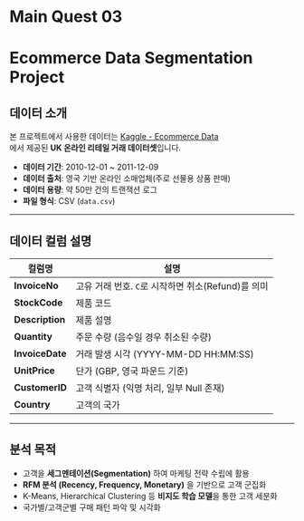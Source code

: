 # Main Quest 03
# Ecommerce Data Segmentation Project

## 데이터 소개
본 프로젝트에서 사용한 데이터는 [Kaggle - Ecommerce Data](https://www.kaggle.com/datasets/carrie1/ecommerce-data/data)  
에서 제공된 **UK 온라인 리테일 거래 데이터셋**입니다.

- **데이터 기간**: 2010-12-01 ~ 2011-12-09  
- **데이터 출처**: 영국 기반 온라인 소매업체(주로 선물용 상품 판매)  
- **데이터 용량**: 약 50만 건의 트랜잭션 로그  
- **파일 형식**: CSV (`data.csv`)  

---

## 데이터 컬럼 설명
| 컬럼명       | 설명 |
|--------------|------|
| **InvoiceNo** | 고유 거래 번호. `C`로 시작하면 취소(Refund)를 의미 |
| **StockCode** | 제품 코드 |
| **Description** | 제품 설명 |
| **Quantity** | 주문 수량 (음수일 경우 취소된 수량) |
| **InvoiceDate** | 거래 발생 시각 (YYYY-MM-DD HH:MM:SS) |
| **UnitPrice** | 단가 (GBP, 영국 파운드 기준) |
| **CustomerID** | 고객 식별자 (익명 처리, 일부 Null 존재) |
| **Country** | 고객의 국가 |

---

## 분석 목적
- 고객을 **세그멘테이션(Segmentation)** 하여 마케팅 전략 수립에 활용  
- **RFM 분석 (Recency, Frequency, Monetary)** 을 기반으로 고객 군집화  
- K-Means, Hierarchical Clustering 등 **비지도 학습 모델**을 통한 고객 세분화  
- 국가별/고객군별 구매 패턴 파악 및 시각화  
